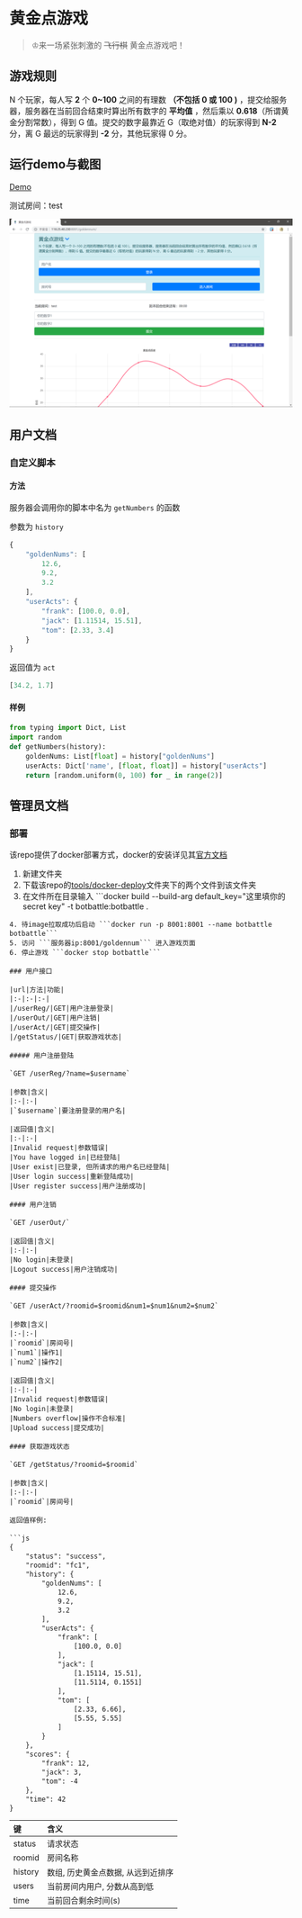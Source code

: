 # 黄金点游戏

> ♔来一场紧张刺激的 ~~飞行棋~~ 黄金点游戏吧！

## 游戏规则

N 个玩家，每人写 **2** 个 **0~100** 之间的有理数 **（不包括 0 或 100 )** ，提交给服务器，服务器在当前回合结束时算出所有数字的 **平均值** ，然后乘以 **0.618**（所谓黄金分割常数），得到 G 值。提交的数字最靠近 G（取绝对值）的玩家得到 **N-2** 分，离 G 最远的玩家得到 **-2** 分，其他玩家得 0 分。

## 运行demo与截图

[Demo](http://118.25.40.230:8001/goldennum)

测试房间：test

![](pics/1.png)

## 用户文档

### 自定义脚本

#### 方法

服务器会调用你的脚本中名为 `getNumbers` 的函数 

参数为 `history`
```js
{
    "goldenNums": [
        12.6,
        9.2,
        3.2
    ],
    "userActs": {
        "frank": [100.0, 0.0],
        "jack": [1.11514, 15.51],
        "tom": [2.33, 3.4]
    }
}
```

返回值为 `act`
```js
[34.2, 1.7]
```
#### 样例

```python
from typing import Dict, List
import random
def getNumbers(history):
    goldenNums: List[float] = history["goldenNums"]
    userActs: Dict['name', [float, float]] = history["userActs"] 
    return [random.uniform(0, 100) for _ in range(2)]
```


## 管理员文档

### 部署

该repo提供了docker部署方式，docker的安装详见其[官方文档](https://docs.docker.com/install/overview/)

1. 新建文件夹
2. 下载该repo的[tools/docker-deploy](https://github.com/Botbattle-net/BOTBattle.net/tree/master/tools/docker-deploy)文件夹下的两个文件到该文件夹
3. 在文件所在目录输入 ```docker build --build-arg default_key="这里填你的secret key" -t botbattle:botbattle .
```
4. 待image拉取成功后启动 ```docker run -p 8001:8001 --name botbattle botbattle```
5. 访问 ```服务器ip:8001/goldennum``` 进入游戏页面
6. 停止游戏 ```docker stop botbattle```

### 用户接口

|url|方法|功能|
|:-|:-|:-|
|/userReg/|GET|用户注册登录|
|/userOut/|GET|用户注销|
|/userAct/|GET|提交操作|
|/getStatus/|GET|获取游戏状态|

##### 用户注册登陆

`GET /userReg/?name=$username`

|参数|含义|
|:-|:-|
|`$username`|要注册登录的用户名|

|返回值|含义|
|:-|:-|
|Invalid request|参数错误|
|You have logged in|已经登陆|
|User exist|已登录, 但所请求的用户名已经登陆|
|User login success|重新登陆成功|
|User register success|用户注册成功|

#### 用户注销

`GET /userOut/`

|返回值|含义|
|:-|:-|
|No login|未登录|
|Logout success|用户注销成功|

#### 提交操作

`GET /userAct/?roomid=$roomid&num1=$num1&num2=$num2`

|参数|含义|
|:-|:-|
|`roomid`|房间号|
|`num1`|操作1|
|`num2`|操作2|

|返回值|含义|
|:-|:-|
|Invalid request|参数错误|
|No login|未登录|
|Numbers overflow|操作不合标准|
|Upload success|提交成功|

#### 获取游戏状态

`GET /getStatus/?roomid=$roomid`

|参数|含义|
|:-|:-|
|`roomid`|房间号|

返回值样例:

```js
{
    "status": "success",
    "roomid": "fc1",
    "history": {
        "goldenNums": [
            12.6,
            9.2,
            3.2
        ],
        "userActs": {
            "frank": [
                [100.0, 0.0]
            ],
            "jack": [
                [1.15114, 15.51],
                [11.5114, 0.1551]
            ],
            "tom": [
                [2.33, 6.66], 
                [5.55, 5.55]
            ]
        }
    },
    "scores": {
        "frank": 12,
        "jack": 3,
        "tom": -4
    },
    "time": 42
}
```

|键|含义|
|:-|:-|
|status|请求状态|
|roomid|房间名称|
|history|数组, 历史黄金点数据, 从远到近排序|
|users|当前房间内用户, 分数从高到低|
|time|当前回合剩余时间(s)|
